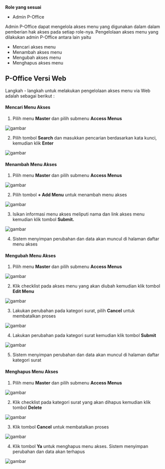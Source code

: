 **Role yang sesuai**

- Admin P-Office

Admin P-Office dapat mengelola akses menu yang digunakan dalam dalam pemberian hak akses pada setiap role-nya. Pengelolaan akses menu yang dilakukan admin P-Office antara lain yaitu

- Mencari akses menu
- Menambah akses menu
- Mengubah akses menu
- Menghapus akses menu

## **P-Office Versi Web**

Langkah - langkah untuk melakukan pengelolaan akses menu via Web adalah sebagai berikut :

#### **Mencari Menu Akses**

1.    Pilih menu **Master** dan pilih submenu **Access Menus**

![gambar](DataMaster/SC_DataMaster/DM01.png)

2.    Pilih tombol **Search** dan masukkan pencarian berdasarkan kata kunci, kemudian klik **Enter**

![gambar](DataMaster/SC_DataMaster/DM02.png)

#### **Menambah Menu Akses**

1.    Pilih menu **Master** dan pilih submenu **Access Menus**

![gambar](DataMaster/SC_DataMaster/DM03.png)

2.    Pilih tombol **+ Add Menu** untuk menambah menu akses

![gambar](DataMaster/SC_DataMaster/DM04.png)

3.    Isikan informasi menu akses meliputi nama dan link akses menu kemudian klik tombol **Submit.**

![gambar](DataMaster/SC_DataMaster/DM05.png)

4.    Sistem menyimpan perubahan dan data akan muncul di halaman daftar menu akses

#### **Mengubah Menu Akses**

1.    Pilih menu **Master** dan pilih submenu **Access Menus**

![gambar](DataMaster/SC_DataMaster/DM06.png)

2.    Klik checklist pada akses menu yang akan diubah kemudian klik tombol **Edit Menu**

![gambar](DataMaster/SC_DataMaster/DM07.png)

3.    Lakukan perubahan pada kategori surat, pilih **Cancel** untuk membatalkan proses

![gambar](DataMaster/SC_DataMaster/DM08.png)

4.    Lakukan perubahan pada kategori surat kemudian klik tombol **Submit**

![gambar](DataMaster/SC_DataMaster/DM09.png)

5.    Sistem menyimpan perubahan dan data akan muncul di halaman daftar kategori surat


#### **Menghapus Menu Akses**

1.    Pilih menu **Master** dan pilih submenu **Access Menus**

![gambar](DataMaster/SC_DataMaster/DM10.png)

2.    Klik checklist pada kategori surat yang akan dihapus kemudian klik tombol **Delete**

![gambar](DataMaster/SC_DataMaster/DM11.png)

3.    Klik tombol **Cancel** untuk membatalkan proses

![gambar](DataMaster/SC_DataMaster/DM12.png)

4.	  Klik tombol **Ya** untuk menghapus menu akses. Sistem menyimpan perubahan dan data akan terhapus

![gambar](DataMaster/SC_DataMaster/DM13.png)
